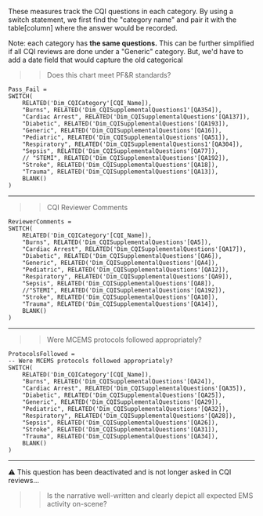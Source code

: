 These measures track the CQI questions in each category.  By using a switch statement, we first find the "category name" and pair it with the table[column] where the answer would be recorded.

Note: each category has **the same questions.** This can be further simplified if all CQI reviews are done under a "Generic" category.  But, we'd have to add a date field that would capture the old categorical 

>> Does this chart meet PF&R standards?

```dax
Pass_Fail = 
SWITCH(
    RELATED('Dim_CQICategory'[CQI_Name]),
    "Burns", RELATED('Dim_CQISupplementalQuestions1'[QA354]),
    "Cardiac Arrest", RELATED('Dim_CQISupplementalQuestions'[QA137]),
    "Diabetic", RELATED('Dim_CQISupplementalQuestions'[QA193]),
    "Generic", RELATED('Dim_CQISupplementalQuestions'[QA16]),
    "Pediatric", RELATED('Dim_CQISupplementalQuestions'[QA51]),
    "Respiratory", RELATED('Dim_CQISupplementalQuestions1'[QA304]),
    "Sepsis", RELATED('Dim_CQISupplementalQuestions'[QA77]),
    // "STEMI", RELATED('Dim_CQISupplementalQuestions'[QA192]),
    "Stroke", RELATED('Dim_CQISupplementalQuestions'[QA18]),
    "Trauma", RELATED('Dim_CQISupplementalQuestions'[QA13]),
    BLANK()
)

```

---

>> CQI Reviewer Comments

```dax
ReviewerComments = 
SWITCH(
    RELATED('Dim_CQICategory'[CQI_Name]),
    "Burns", RELATED('Dim_CQISupplementalQuestions'[QA5]),
    "Cardiac Arrest", RELATED('Dim_CQISupplementalQuestions'[QA17]),
    "Diabetic", RELATED('Dim_CQISupplementalQuestions'[QA6]),
    "Generic", RELATED('Dim_CQISupplementalQuestions'[QA4]),
    "Pediatric", RELATED('Dim_CQISupplementalQuestions'[QA12]),
    "Respiratory", RELATED('Dim_CQISupplementalQuestions'[QA9]),
    "Sepsis", RELATED('Dim_CQISupplementalQuestions'[QA8]),
    //"STEMI", RELATED('Dim_CQISupplementalQuestions'[QA192]),
    "Stroke", RELATED('Dim_CQISupplementalQuestions'[QA10]),
    "Trauma", RELATED('Dim_CQISupplementalQuestions'[QA14]),
    BLANK()
)
```

---

>> Were MCEMS protocols followed appropriately?

```dax
ProtocolsFollowed = 
-- Were MCEMS protocols followed appropriately?
SWITCH(
    RELATED('Dim_CQICategory'[CQI_Name]),
    "Burns", RELATED('Dim_CQISupplementalQuestions'[QA24]),
    "Cardiac Arrest", RELATED('Dim_CQISupplementalQuestions'[QA35]),
    "Diabetic", RELATED('Dim_CQISupplementalQuestions'[QA25]),
    "Generic", RELATED('Dim_CQISupplementalQuestions'[QA29]),
    "Pediatric", RELATED('Dim_CQISupplementalQuestions'[QA32]),
    "Respiratory", RELATED('Dim_CQISupplementalQuestions'[QA28]),
    "Sepsis", RELATED('Dim_CQISupplementalQuestions'[QA26]),
    "Stroke", RELATED('Dim_CQISupplementalQuestions'[QA31]),
    "Trauma", RELATED('Dim_CQISupplementalQuestions'[QA34]),
    BLANK()
)
```


---

⚠️ This question has been deactivated and is not longer asked in CQI reviews...

>> Is the narrative well-written and clearly depict all expected EMS activity on-scene?

```dax

```